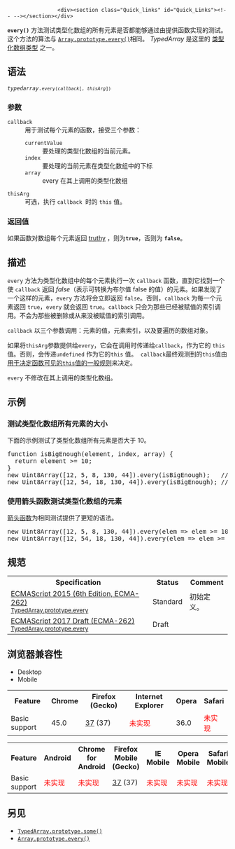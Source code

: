 
                
                  
                    <div><section class="Quick_links" id="Quick_Links"><!-- --></section></div>

<p><code><strong>every()</strong></code>&#xA0;&#x65B9;&#x6CD5;&#x6D4B;&#x8BD5;&#x7C7B;&#x578B;&#x5316;&#x6570;&#x7EC4;&#x7684;&#x6240;&#x6709;&#x5143;&#x7D20;&#x662F;&#x5426;&#x90FD;&#x80FD;&#x591F;&#x901A;&#x8FC7;&#x7531;&#x63D0;&#x4F9B;&#x51FD;&#x6570;&#x5B9E;&#x73B0;&#x7684;&#x6D4B;&#x8BD5;&#x3002;&#x8FD9;&#x4E2A;&#x65B9;&#x6CD5;&#x7684;&#x7B97;&#x6CD5;&#x4E0E;&#xA0;<a title="every() &#x65B9;&#x6CD5;&#x6D4B;&#x8BD5;&#x6570;&#x7EC4;&#x7684;&#x6240;&#x6709;&#x5143;&#x7D20;&#x662F;&#x5426;&#x90FD;&#x901A;&#x8FC7;&#x4E86;&#x6307;&#x5B9A;&#x51FD;&#x6570;&#x7684;&#x6D4B;&#x8BD5;&#x3002;" href="/zh-CN/docs/Web/JavaScript/Reference/Global_Objects/Array/every"><code>Array.prototype.every()</code></a>&#x76F8;&#x540C;&#x3002;&#xA0;<em>TypedArray</em>&#xA0;&#x662F;&#x8FD9;&#x91CC;&#x7684;&#xA0;<a href="https://developer.mozilla.org/en-US/docs/Web/JavaScript/Reference/Global_Objects/TypedArray#TypedArray_objects">&#x7C7B;&#x578B;&#x5316;&#x6570;&#x7EC4;&#x7C7B;&#x578B;</a>&#xA0;&#x4E4B;&#x4E00;&#x3002;</p>

<h2 id="&#x8BED;&#x6CD5;">&#x8BED;&#x6CD5;</h2>

<pre class="syntaxbox"><code><var>typedarray</var>.<code>every(<var>callback</var>[, <var>thisArg</var>])</code></code></pre>

<h3 id="&#x53C2;&#x6570;">&#x53C2;&#x6570;</h3>

<dl>
 <dt><code>callback</code></dt>
 <dd>&#x7528;&#x4E8E;&#x6D4B;&#x8BD5;&#x6BCF;&#x4E2A;&#x5143;&#x7D20;&#x7684;&#x51FD;&#x6570;&#xFF0C;&#x63A5;&#x53D7;&#x4E09;&#x4E2A;&#x53C2;&#x6570;&#xFF1A;
 <dl>
  <dt><code>currentValue</code></dt>
  <dd>&#x8981;&#x5904;&#x7406;&#x7684;&#x7C7B;&#x578B;&#x5316;&#x6570;&#x7EC4;&#x7684;&#x5F53;&#x524D;&#x5143;&#x7D20;&#x3002;</dd>
  <dt><code>index</code></dt>
  <dd>&#x8981;&#x5904;&#x7406;&#x7684;&#x5F53;&#x524D;&#x5143;&#x7D20;&#x5728;&#x7C7B;&#x578B;&#x5316;&#x6570;&#x7EC4;&#x4E2D;&#x7684;&#x4E0B;&#x6807;</dd>
  <dt><code>array</code></dt>
  <dd>every &#x5728;&#x5176;&#x4E0A;&#x8C03;&#x7528;&#x7684;&#x7C7B;&#x578B;&#x5316;&#x6570;&#x7EC4;</dd>
 </dl>
 </dd>
 <dt><code>thisArg</code></dt>
 <dd>&#x53EF;&#x9009;&#xFF0C;&#x6267;&#x884C;&#xA0;<code>callback&#xA0;</code>&#x65F6;&#x7684; <code>this</code> &#x503C;&#x3002;</dd>
</dl>

<h3 id="&#x8FD4;&#x56DE;&#x503C;">&#x8FD4;&#x56DE;&#x503C;</h3>

<p>&#x5982;&#x679C;&#x51FD;&#x6570;&#x5BF9;&#x6570;&#x7EC4;&#x6BCF;&#x4E2A;&#x5143;&#x7D20;&#x8FD4;&#x56DE; <a title="truthy: In JavaScript, a truthy value is a value that translates to true when evaluated in a Boolean context. All values are truthy unless they are defined as falsy (i.e., except for false, 0, &quot;&quot;, null, undefined, and NaN)." href="/en-US/docs/Glossary/truthy" class="glossaryLink">truthy</a> &#xFF0C;&#x5219;&#x4E3A;<code><strong>true</strong></code>&#xFF0C;&#x5426;&#x5219;&#x4E3A; <code><strong>false</strong></code>&#x3002;</p>

<h2 id="&#x63CF;&#x8FF0;">&#x63CF;&#x8FF0;</h2>

<p><code>every</code> &#x65B9;&#x6CD5;&#x4E3A;&#x7C7B;&#x578B;&#x5316;&#x6570;&#x7EC4;&#x4E2D;&#x7684;&#x6BCF;&#x4E2A;&#x5143;&#x7D20;&#x6267;&#x884C;&#x4E00;&#x6B21;&#xA0;<code>callback</code> &#x51FD;&#x6570;&#xFF0C;&#x76F4;&#x5230;&#x5B83;&#x627E;&#x5230;&#x4E00;&#x4E2A;&#x4F7F;&#xA0;<code>callback</code> &#x8FD4;&#x56DE;&#xA0;<em>false</em>&#xFF08;&#x8868;&#x793A;&#x53EF;&#x8F6C;&#x6362;&#x4E3A;&#x5E03;&#x5C14;&#x503C; false &#x7684;&#x503C;&#xFF09;&#x7684;&#x5143;&#x7D20;&#x3002;&#x5982;&#x679C;&#x53D1;&#x73B0;&#x4E86;&#x4E00;&#x4E2A;&#x8FD9;&#x6837;&#x7684;&#x5143;&#x7D20;&#xFF0C;<code>every</code> &#x65B9;&#x6CD5;&#x5C06;&#x4F1A;&#x7ACB;&#x5373;&#x8FD4;&#x56DE;&#xA0;<code>false</code>&#x3002;&#x5426;&#x5219;&#xFF0C;<code>callback</code> &#x4E3A;&#x6BCF;&#x4E00;&#x4E2A;&#x5143;&#x7D20;&#x8FD4;&#x56DE; <code>true</code>&#xFF0C;<code>every</code>&#xA0;&#x5C31;&#x4F1A;&#x8FD4;&#x56DE;&#xA0;<code>true</code>&#x3002;<code>callback</code> &#x53EA;&#x4F1A;&#x4E3A;&#x90A3;&#x4E9B;&#x5DF2;&#x7ECF;&#x88AB;&#x8D4B;&#x503C;&#x7684;&#x7D22;&#x5F15;&#x8C03;&#x7528;&#x3002;&#x4E0D;&#x4F1A;&#x4E3A;&#x90A3;&#x4E9B;&#x88AB;&#x5220;&#x9664;&#x6216;&#x4ECE;&#x6765;&#x6CA1;&#x88AB;&#x8D4B;&#x503C;&#x7684;&#x7D22;&#x5F15;&#x8C03;&#x7528;&#x3002;</p>

<p><code>callback</code> &#x4EE5;&#x4E09;&#x4E2A;&#x53C2;&#x6570;&#x8C03;&#x7528;&#xFF1A;&#x5143;&#x7D20;&#x7684;&#x503C;&#xFF0C;&#x5143;&#x7D20;&#x7D22;&#x5F15;&#xFF0C;&#x4EE5;&#x53CA;&#x8981;&#x904D;&#x5386;&#x7684;&#x6570;&#x7EC4;&#x5BF9;&#x8C61;&#x3002;</p>

<p>&#x5982;&#x679C;&#x5C06;<code>thisArg</code>&#x53C2;&#x6570;&#x63D0;&#x4F9B;&#x7ED9;<code>every</code>&#xFF0C;&#x5B83;&#x4F1A;&#x5728;&#x8C03;&#x7528;&#x65F6;&#x4F20;&#x9012;&#x7ED9;<code>callback</code>&#xFF0C;&#x4F5C;&#x4E3A;&#x5B83;&#x7684; <code>this</code>&#x503C;&#x3002;&#x5426;&#x5219;&#xFF0C;&#x4F1A;&#x4F20;&#x9012;<code>undefined</code> &#x4F5C;&#x4E3A;&#x5B83;&#x7684;<code>this</code> &#x503C;&#x3002;&#xA0; <code>callback</code>&#x6700;&#x7EC8;&#x89C2;&#x6D4B;&#x5230;&#x7684;<code>this</code>&#x503C;&#x7531; <a href="https://developer.mozilla.org/en-US/docs/Web/JavaScript/Reference/Operators/this">&#x7528;&#x4E8E;&#x51B3;&#x5B9A;&#x51FD;&#x6570;&#x53EF;&#x89C1;&#x7684;<code>this</code>&#x503C;&#x7684;&#x4E00;&#x822C;&#x89C4;&#x5219;</a>&#x6765;&#x51B3;&#x5B9A;&#x3002;</p>

<p><code>every</code>&#xA0;&#x4E0D;&#x4FEE;&#x6539;&#x5728;&#x5176;&#x4E0A;&#x8C03;&#x7528;&#x7684;&#x7C7B;&#x578B;&#x5316;&#x6570;&#x7EC4;&#x3002;</p>

<h2 id="&#x793A;&#x4F8B;">&#x793A;&#x4F8B;</h2>

<h3 id="&#x6D4B;&#x8BD5;&#x7C7B;&#x578B;&#x5316;&#x6570;&#x7EC4;&#x6240;&#x6709;&#x5143;&#x7D20;&#x7684;&#x5927;&#x5C0F;">&#x6D4B;&#x8BD5;&#x7C7B;&#x578B;&#x5316;&#x6570;&#x7EC4;&#x6240;&#x6709;&#x5143;&#x7D20;&#x7684;&#x5927;&#x5C0F;</h3>

<p>&#x4E0B;&#x9762;&#x7684;&#x793A;&#x4F8B;&#x6D4B;&#x8BD5;&#x4E86;&#x7C7B;&#x578B;&#x5316;&#x6570;&#x7EC4;&#x6240;&#x6709;&#x5143;&#x7D20;&#x662F;&#x5426;&#x5927;&#x4E8E; 10&#x3002;</p>

<pre class="brush: js  language-js">function isBigEnough(element, index, array) {
  return element &gt;= 10;
}
new Uint8Array([12, 5, 8, 130, 44]).every(isBigEnough);   // false
new Uint8Array([12, 54, 18, 130, 44]).every(isBigEnough); // true</pre>

<h3 id="&#x4F7F;&#x7528;&#x7BAD;&#x5934;&#x51FD;&#x6570;&#x6D4B;&#x8BD5;&#x7C7B;&#x578B;&#x5316;&#x6570;&#x7EC4;&#x7684;&#x5143;&#x7D20;">&#x4F7F;&#x7528;&#x7BAD;&#x5934;&#x51FD;&#x6570;&#x6D4B;&#x8BD5;&#x7C7B;&#x578B;&#x5316;&#x6570;&#x7EC4;&#x7684;&#x5143;&#x7D20;</h3>

<p><a href="/en-US/docs/Web/JavaScript/Reference/Functions/Arrow_functions">&#x7BAD;&#x5934;&#x51FD;&#x6570;</a>&#x4E3A;&#x76F8;&#x540C;&#x6D4B;&#x8BD5;&#x63D0;&#x4F9B;&#x4E86;&#x66F4;&#x77ED;&#x7684;&#x8BED;&#x6CD5;&#x3002;</p>

<pre class="brush: js">new Uint8Array([12, 5, 8, 130, 44]).every(elem =&gt; elem &gt;= 10); // false
new Uint8Array([12, 54, 18, 130, 44]).every(elem =&gt; elem &gt;= 10); // true</pre>

<h2 id="&#x89C4;&#x8303;">&#x89C4;&#x8303;</h2>

<table class="standard-table">
 <tbody>
  <tr>
   <th scope="col">Specification</th>
   <th scope="col">Status</th>
   <th scope="col">Comment</th>
  </tr>
  <tr>
   <td><a lang="en" hreflang="en" href="http://www.ecma-international.org/ecma-262/6.0/#sec-%typedarray%.prototype.every" class="external">ECMAScript 2015 (6th Edition, ECMA-262)<br><small lang="zh-CN">TypedArray.prototype.every</small></a></td>
   <td><span class="spec-Standard">Standard</span></td>
   <td>&#x521D;&#x59CB;&#x5B9A;&#x4E49;&#x3002;</td>
  </tr>
  <tr>
   <td><a lang="en" hreflang="en" href="https://tc39.github.io/ecma262/#sec-%typedarray%.prototype.every" class="external">ECMAScript 2017 Draft (ECMA-262)<br><small lang="zh-CN">TypedArray.prototype.every</small></a></td>
   <td><span class="spec-Draft">Draft</span></td>
   <td>&#xA0;</td>
  </tr>
 </tbody>
</table>

<h2 id="&#x6D4F;&#x89C8;&#x5668;&#x517C;&#x5BB9;&#x6027;">&#x6D4F;&#x89C8;&#x5668;&#x517C;&#x5BB9;&#x6027;</h2>

<div><div class="htab">
    <a name="AutoCompatibilityTable" id="AutoCompatibilityTable"></a>
    <ul>
        <li class="selected"><a>Desktop</a></li>
        <li><a>Mobile</a></li>
    </ul>
</div></div>

<div id="compat-desktop">
<table class="compat-table">
 <tbody>
  <tr>
   <th>Feature</th>
   <th>Chrome</th>
   <th>Firefox (Gecko)</th>
   <th>Internet Explorer</th>
   <th>Opera</th>
   <th>Safari</th>
  </tr>
  <tr>
   <td>Basic support</td>
   <td>45.0</td>
   <td><a title="Released on 2015-04-07." href="/en-US/Firefox/Releases/37">37</a> (37)</td>
   <td><span style="color: #f00;">&#x672A;&#x5B9E;&#x73B0;</span></td>
   <td>36.0</td>
   <td><span style="color: #f00;">&#x672A;&#x5B9E;&#x73B0;</span></td>
  </tr>
 </tbody>
</table>
</div>

<div id="compat-mobile">
<table class="compat-table">
 <tbody>
  <tr>
   <th>Feature</th>
   <th>Android</th>
   <th>Chrome for Android</th>
   <th>Firefox Mobile (Gecko)</th>
   <th>IE Mobile</th>
   <th>Opera Mobile</th>
   <th>Safari Mobile</th>
  </tr>
  <tr>
   <td>Basic support</td>
   <td><span style="color: #f00;">&#x672A;&#x5B9E;&#x73B0;</span></td>
   <td><span style="color: #f00;">&#x672A;&#x5B9E;&#x73B0;</span></td>
   <td><a title="Released on 2015-04-07." href="/en-US/Firefox/Releases/37">37</a> (37)</td>
   <td><span style="color: #f00;">&#x672A;&#x5B9E;&#x73B0;</span></td>
   <td><span style="color: #f00;">&#x672A;&#x5B9E;&#x73B0;</span></td>
   <td><span style="color: #f00;">&#x672A;&#x5B9E;&#x73B0;</span></td>
  </tr>
 </tbody>
</table>
</div>

<h2 id="&#x53E6;&#x89C1;">&#x53E6;&#x89C1;</h2>

<ul>
 <li><a title="&#x6B64;&#x9875;&#x9762;&#x4ECD;&#x672A;&#x88AB;&#x672C;&#x5730;&#x5316;, &#x671F;&#x5F85;&#x60A8;&#x7684;&#x7FFB;&#x8BD1;!" href="/zh-CN/docs/Web/JavaScript/Reference/Global_Objects/TypedArray/some" class="new"><code>TypedArray.prototype.some()</code></a></li>
 <li><a title="every() &#x65B9;&#x6CD5;&#x6D4B;&#x8BD5;&#x6570;&#x7EC4;&#x7684;&#x6240;&#x6709;&#x5143;&#x7D20;&#x662F;&#x5426;&#x90FD;&#x901A;&#x8FC7;&#x4E86;&#x6307;&#x5B9A;&#x51FD;&#x6570;&#x7684;&#x6D4B;&#x8BD5;&#x3002;" href="/zh-CN/docs/Web/JavaScript/Reference/Global_Objects/Array/every"><code>Array.prototype.every()</code></a></li>
</ul>
                  
                
              